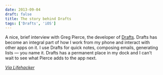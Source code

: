 ```yaml
---
date: 2013-09-04
draft: false
title: The story behind Drafts
tags: ['Drafts', 'iOS']
---
```


A nice, brief interview with Greg Pierce, the developer of [Drafts](http://agiletortoise.com/drafts/).<!-- excerpt --> Drafts has become an integral part of how I work from my phone and interact with other apps on it. I use Drafts for quick notes, composing emails, generating lists — you name it. Drafts has a permanent place in my dock and I can't wait to see what Pierce adds to the app next.

_[Via Lifehacker](http://lifehacker.com/im-greg-pierce-and-this-is-the-story-behind-drafts-1251294691)_
